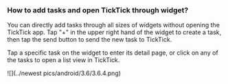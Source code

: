 ### How to add tasks and open TickTick through widget?

You can directly add tasks through all sizes of widgets without opening the TickTick app. Tap "+" in the upper right hand of the widget to create a task, then tap the send button to send the new task to TickTick.

Tap a specific task on the widget to enter its detail page, or click on any of the tasks to open a list view in TickTick.

![](../newest pics/android/3.6/3.6.4.png)